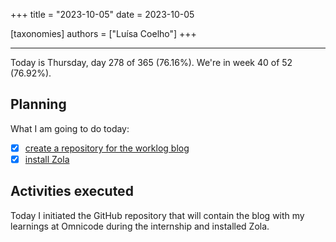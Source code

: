 +++
title = "2023-10-05"
date = 2023-10-05

[taxonomies]
authors = ["Luísa Coelho"]
+++

---

Today is Thursday, day 278 of 365 (76.16%). We're in week 40 of 52 (76.92%). 

## Planning

What I am going to do today: 

- [x] [create a repository for the worklog blog](https://github.com/OmnicodeSolutions/worklog-luisa)
- [x] [install Zola](https://github.com/orgs/OmnicodeSolutions/projects/3?pane=issue&itemId=40652167)

## Activities executed

Today I initiated the GitHub repository that will contain the blog with my learnings at Omnicode during the internship and installed Zola.